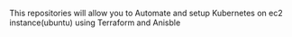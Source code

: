 This repositories will allow you to Automate and setup Kubernetes on ec2 instance(ubuntu) using Terraform and Anisble
